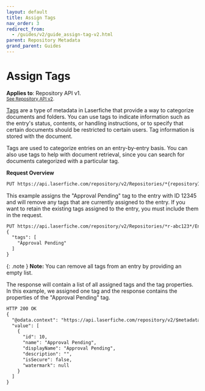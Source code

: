```yaml
---
layout: default
title: Assign Tags
nav_order: 3
redirect_from:
  - /guides/v2/guide_assign-tag-v2.html
parent: Repository Metadata
grand_parent: Guides
---
```


<!--© 2024 Laserfiche.
See LICENSE-DOCUMENTATION and LICENSE-CODE in the project root for license information.-->

# Assign Tags
**Applies to**: Repository API v1.
<br/>
<sup>[See Repository API v2](../guide_assign-tag-v1/).</sup>

[Tags](https://doc.laserfiche.com/laserfiche.documentation/en-us/Default.htm#Tags.htm) are a type of metadata in Laserfiche that provide a way to categorize documents and folders. You can use tags to indicate information such as the entry's status, contents, or handling instructions, or to specify that certain documents should be restricted to certain users. Tag information is stored with the document.

Tags are used to categorize entries on an entry-by-entry basis. You can also use tags to help with document retrieval, since you can search for documents categorized with a particular tag.

**Request Overview**

```xml
PUT https://api.laserfiche.com/repository/v2/Repositories/*{repositoryId}*/Entries/*{entryId}*/Tags
```

This example assigns the "Approval Pending" tag to the entry with ID 12345 and will remove any tags that are currently assigned to the entry. If you want to retain the existing tags assigned to the entry, you must include them in the request.

```xml
PUT https://api.laserfiche.com/repository/v2/Repositories/*r-abc123*/Entries/*12345*/Tags
{
  "tags": [
    "Approval Pending"
  ]
}
```

{: .note }
**Note:** You can remove all tags from an entry by providing an empty list.

The response will contain a list of all assigned tags and the tag properties. In this example, we assigned one tag and the response contains the properties of the "Approval Pending" tag.

```xml
HTTP 200 OK
{
  "@odata.context": "https://api.laserfiche.com/repository/v2/$metadata#Collection(Laserfiche.Repository.Tag)",
  "value": [
    {
      "id": 10,
      "name": "Approval Pending",
      "displayName": "Approval Pending",
      "description": "",
      "isSecure": false,
      "watermark": null
    }
  ]
}
```

